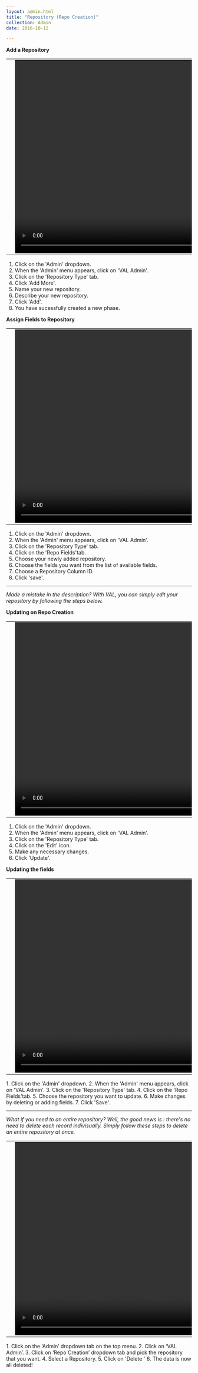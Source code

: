 ```yaml
---
layout: admin.html
title: "Repository (Repo Creation)"
collection: Admin
date: 2016-10-12

---
```

**Add a Repository**

<table>
<tr>
<td width="50px"></td>
<td width="700px">
<video width="700" height="525" controls>
	<source src="/assets/video/UserProfile/How_to_add_a_repository.mp4" type="video/mp4">
	Your browser does not support the video tag.
</video>
</td>
<td width="50px"></td>
</tr>
</table>

1.	Click on the 'Admin' dropdown.
2.  When the 'Admin' menu appears, click on 'VAL Admin'.
3.  Click on the 'Repository Type' tab.
4.  Click 'Add More'.
5.  Name your new repository.
6.  Describe your new repository.
7.  Click 'Add'.
8.  You have sucessfully created a new phase.

**Assign Fields to Repository**
<table>
<tr>
<td width="50px"></td>
<td width="700px">
<video width="700" height="525" controls>
	<source src="/assets/video/UserProfile/How_to_add_fields_to_repository.mp4" type="video/mp4">
	Your browser does not support the video tag.
</video>
</td>
<td width="50px"></td>
</tr>
</table>

1.	Click on the 'Admin' dropdown.
2.  When the 'Admin' menu appears, click on 'VAL Admin'.
3.  Click on the 'Repository Type' tab.
4.  Click on the 'Repo Fields'tab.
5.  Choose your newly added repository.
6.  Choose the fields you want from the list of available fields.
7.  Choose a Repository Column ID.
8.  Click 'save'.

---
_Made a mistake in the description? With VAL, you can simply edit your repository by following the steps below._

**Updating on Repo Creation**

<table>
<tr>
<td width="50px"></td>
<td width="700px">
<video width="700" height="525" controls>
 <source src="/assets/video/UserProfile/How_to_update_a_repository.mp4" type="video/mp4">
 Your browser does not support the video tag.
</video>
</td>
<td width="50px"></td>
</tr>
</table>

1.	Click on the 'Admin' dropdown.
2.  When the 'Admin' menu appears, click on 'VAL Admin'.
3.  Click on the 'Repository Type' tab.
4.  Click on the 'Edit' icon.
5.  Make any necessary changes.
6.  Click 'Update'.

**Updating the fields**
<table>
<tr>
<td width="50px"></td>
<td width="700px">
<video width="700" height="525" controls>
 <source src="/assets/video/UserProfile/How_to_update_a_repository_fields.mp4" type="video/mp4">
 Your browser does not support the video tag.
</video>
</td>
<td width="50px"></td>
</tr>
</table>
1.	Click on the 'Admin' dropdown.
2.  When the 'Admin' menu appears, click on 'VAL Admin'.
3.  Click on the 'Repository Type' tab.
4.  Click on the 'Repo Fields'tab.
5.  Choose the repository you want to update.
6.  Make changes by deleting or adding fields.
7.  Click 'Save'.

---
_What if you need to an entire repository? Well, the good news is : there's no need to delete each record indivisually. Simply follow these steps to delete an entire repository at once._

<table>
<tr>
<td width="50px"></td>
<td width="700px">
<video width="700" height="525" controls>
	<source src="/assets/video/Repo/How_to_delete_repository.mp4" type="video/mp4">
	Your browser does not support the video tag.
</video>
</td>
<td width="50px"></td>
</tr>
</table>
1.	Click on the ‘Admin’ dropdown tab on the top menu.
2.	Click on ‘VAL Admin’.
3.	Click on ‘Repo Creation’ dropdown tab and pick the repository that you want.
4.	Select a Repository.
5.  Click on 'Delete '
6.  The data is now all deleted!
